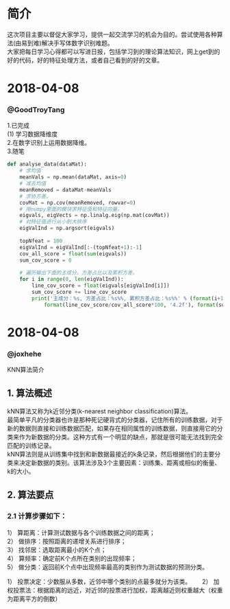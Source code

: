 # 简介  
这次项目主要以督促大家学习，提供一起交流学习的机会为目的。尝试使用各种算法(由易到难)解决手写体数字识别难题。  
大家把每日学习心得都可以写进日报，包括学习到的理论算法知识，网上get到的好的代码，好的特征处理方法，或者自己看到的好的文章。  
# 2018-04-08  
### @GoodTroyTang  
1.已完成  
  (1) 学习数据降维度  
2.在数字识别上运用数据降维。  
3.随笔  
~~~ python
def analyse_data(dataMat):
    # 求均值
    meanVals = np.mean(dataMat, axis=0)
    # 减去均值
    meanRemoved = dataMat-meanVals
    # 求协方差。
    covMat = np.cov(meanRemoved, rowvar=0)
    # 用numpy里面的模块求特征值和特征向量。
    eigvals, eigVects = np.linalg.eig(np.mat(covMat))
    # 对特征值进行从小到大排序
    eigValInd = np.argsort(eigvals)
    
    topNfeat = 100
    eigValInd = eigValInd[:-(topNfeat+1):-1]
    cov_all_score = float(sum(eigvals))
    sum_cov_score = 0
    
    # 遍历输出下面的主成分，方差占比以及累积方差。
    for i in range(0, len(eigValInd)):
        line_cov_score = float(eigvals[eigValInd[i]])
        sum_cov_score += line_cov_score
        print('主成分：%s, 方差占比：%s%%, 累积方差占比：%s%%' % (format(i+1, '2.0f'), 
            format(line_cov_score/cov_all_score*100, '4.2f'), format(sum_cov_score/cov_all_score*100, '4.1f')))  
 ~~~ 



 
# 2018-04-08   
### @joxhehe   
KNN算法简介   
## 1.	算法概述   
kNN算法又称为k近邻分类(k-nearest neighbor classification)算法。   
最简单平凡的分类器也许是那种死记硬背式的分类器，记住所有的训练数据，对于新的数据则直接和训练数据匹配，如果存在相同属性的训练数据，则直接用它的分类来作为新数据的分类。这种方式有一个明显的缺点，那就是很可能无法找到完全匹配的训练记录。   
kNN算法则是从训练集中找到和新数据最接近的k条记录，然后根据他们的主要分类来决定新数据的类别。该算法涉及3个主要因素：训练集、距离或相似的衡量、k的大小。   
## 2.	算法要点   
### 2.1	计算步骤如下：   
1）	算距离：计算测试数据与各个训练数据之间的距离；   
2）	做排序：按照距离的递增关系进行排序；   
3）	找邻居：选取距离最小的K个点；   
4）	算频率：确定前K个点所在类别的出现频率；   
5）	做分类：返回前K个点中出现频率最高的类别作为测试数据的预测分类。　　

1）	投票决定：少数服从多数，近邻中哪个类别的点最多就分为该类。  　 
2）	加权投票法：根据距离的远近，对近邻的投票进行加权，距离越近则权重越大（权重为距离平方的倒数）   
